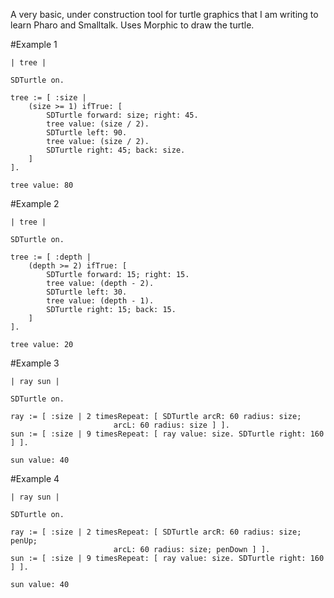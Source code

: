 A very basic, under construction tool for turtle graphics that I am writing to learn Pharo and Smalltalk. Uses Morphic to draw the turtle.

#Example 1

    | tree |
    
    SDTurtle on.
    
    tree := [ :size |
	    (size >= 1) ifTrue: [
		    SDTurtle forward: size; right: 45.
		    tree value: (size / 2).
		    SDTurtle left: 90.
		    tree value: (size / 2).
		    SDTurtle right: 45; back: size.
	    ]
    ].
    
    tree value: 80

#Example 2

    | tree |
    
    SDTurtle on.
    
    tree := [ :depth |
  	    (depth >= 2) ifTrue: [
		    SDTurtle forward: 15; right: 15.
		    tree value: (depth - 2).
		    SDTurtle left: 30.
		    tree value: (depth - 1).
		    SDTurtle right: 15; back: 15.
	    ]
    ].
    
    tree value: 20

#Example 3

    | ray sun |
    
    SDTurtle on.
    
    ray := [ :size | 2 timesRepeat: [ SDTurtle arcR: 60 radius: size;
					       arcL: 60 radius: size ] ].
    sun := [ :size | 9 timesRepeat: [ ray value: size. SDTurtle right: 160 ] ].
    
    sun value: 40

#Example 4

    | ray sun |
    
    SDTurtle on.
    
    ray := [ :size | 2 timesRepeat: [ SDTurtle arcR: 60 radius: size; penUp;
					       arcL: 60 radius: size; penDown ] ].
    sun := [ :size | 9 timesRepeat: [ ray value: size. SDTurtle right: 160 ] ].
    
    sun value: 40
